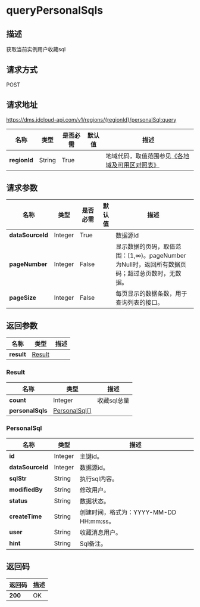 # queryPersonalSqls


## 描述
获取当前实例用户收藏sql

## 请求方式
POST

## 请求地址
https://dms.jdcloud-api.com/v1/regions/{regionId}/personalSql:query

|名称|类型|是否必需|默认值|描述|
|---|---|---|---|---|
|**regionId**|String|True| |地域代码，取值范围参见[《各地域及可用区对照表》](../Enum-Definitions/Regions-AZ.md)|

## 请求参数
|名称|类型|是否必需|默认值|描述|
|---|---|---|---|---|
|**dataSourceId**|Integer|True| |数据源id|
|**pageNumber**|Integer|False| |显示数据的页码，取值范围：[1,∞)。pageNumber为Null时，返回所有数据页码；超过总页数时，无数据。|
|**pageSize**|Integer|False| |每页显示的数据条数，用于查询列表的接口。|


## 返回参数
|名称|类型|描述|
|---|---|---|
|**result**|[Result](#result)| |

### <div id="Result">Result</div>
|名称|类型|描述|
|---|---|---|
|**count**|Integer|收藏sql总量|
|**personalSqls**|[PersonalSql[]](#personalsql)| |
### <div id="PersonalSql">PersonalSql</div>
|名称|类型|描述|
|---|---|---|
|**id**|Integer|主键id。|
|**dataSourceId**|Integer|数据源id。|
|**sqlStr**|String|执行sql内容。|
|**modifiedBy**|String|修改用户。|
|**status**|String|数据状态。|
|**createTime**|String|创建时间，格式为：YYYY-MM-DD HH:mm:ss。|
|**user**|String|收藏消息用户。|
|**hint**|String|Sql备注。|

## 返回码
|返回码|描述|
|---|---|
|**200**|OK|
